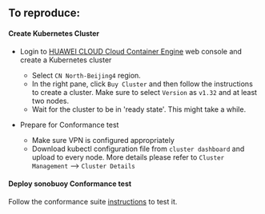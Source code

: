## To reproduce:

#### Create Kubernetes Cluster

- Login to [HUAWEI CLOUD Cloud Container Engine](https://console.huaweicloud.com/cce2.0) web console
and create a Kubernetes cluster
    * Select `CN North-Beijing4` region.
    * In the right pane, click `Buy Cluster` and then follow the instructions to create a cluster.
      Make sure to select `Version` as `v1.32` and at least two nodes.
    * Wait for the cluster to be in 'ready state'. This might take a while.

- Prepare for Conformance test
    * Make sure VPN is configured appropriately
    * Download kubectl configuration file from `cluster dashboard` and upload to every node. More details please refer to `Cluster Management` --> `Cluster Details`

#### Deploy sonobuoy Conformance test 

Follow the conformance suite [instructions](https://github.com/cncf/k8s-conformance/blob/master/instructions.md) to test it.
